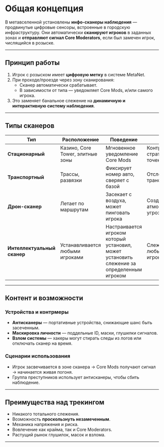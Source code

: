# Общая концепция

В метавселенной установлены **инфо-сканеры наблюдения** — продвинутые цифровые сенсоры, встроенные в городскую инфраструктуру. Они автоматически **сканируют игроков** в заданных зонах и **отправляют сигнал Core Moderators**, если был замечен игрок, числящийся в розыске.

---

## Принцип работы

1. Игрок с розыском имеет **цифровую метку** в системе MetaNet.
2. При проходе/проезде через зону сканирования:
   - Сканер автоматически срабатывает.
   - В зависимости от типа — уведомляет Core Mods, и/или самого игрока.
3. Это заменяет банальное слежение на **динамичную и интерактивную систему наблюдения**.

---

## Типы сканеров

| Тип                         | Расположение                     | Поведение                                                                                  | Роль                          |
| --------------------------- | -------------------------------- | ------------------------------------------------------------------------------------------ | ----------------------------- |
| **Стационарный**            | Казино, Core Tower, элитные зоны | Мгновенное уведомление Core Mods                                                           | Контроль стратегических точек |
| **Транспортный**            | Трассы, развязки                 | Фиксирует номер авто, сверяет с базой                                                      | Отслеживание транспорта       |
| **Дрон-сканер**             | Летает по маршрутам              | Засекает с воздуха, может пинговать игрока                                                 | Создает атмосферу угрозы      |
| **Интеллектуальный сканер** | Устанавливается любыми игроками  | Настраивается игроком который установил, может установить слежение за определенным игроком | Слежение за любым игроком     |

---

## Контент и возможности

### Устройства и контрмеры

- **Антисканеры** — портативные устройства, снижающие шанс быть засеченным.
- **Маскировка личности** — поддельные ID, маски, глушилки сигналов.
- **Взлом системы** — хакеры могут стирать следы из логов или отключать сканер на время.

### Сценарии использования

- Игрок засвечивается в зоне сканера → Core Mods получают сигнал → начинается живая погоня.
- Группа преступников использует антисканеры, чтобы сбить наблюдение.
---

## Преимущества над трекингом

- Никакого тотального слежения.
- Возможность **проскользнуть незамеченным**.
- Механика напряжения и риска.
- Вовлечение как крайма, так и Core Moderators.
- Растущий рынок глушилок, масок и взлома.

---


